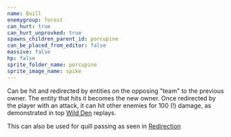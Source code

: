 ```yaml
---
name: Quill
enemygroup: forest
can_hurt: true
can_hurt_unprovked: true
spawns_children_parent_id: porcupine
can_be_placed_from_editor: false
massive: false
hp: false
sprite_folder_name: porcupine
sprite_image_name: spike
---
```


Can be hit and redirected by entities on the opposing "team" to the previous owner. The entity that hits it becomes the new owner. Once redirected by the player with an attack, it can hit other enemies for 100 (!) damage, as demonstrated in top [Wild Den](#maps-level-wild-den) replays.

This can also be used for quill passing as seen in [Redirection](http://atlas.dustforce.com/9134/redirection)